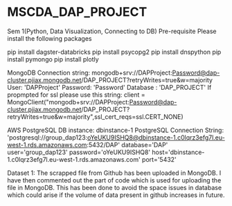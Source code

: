 # MSCDA_DAP_PROJECT
Sem 1(Python, Data Visualization, Connecting to DB)
Pre-requisite
Please install the following packages

pip install dagster-databricks
pip install psycopg2
pip install dnspython
pip install pymongo
pip install plotly

MongoDB Connection string: mongodb+srv://DAPProject:Password@dap-cluster.pjiax.mongodb.net/DAP_PROJECT?retryWrites=true&w=majority
User: 'DAPProject'
Password: 'Password'
Database : 'DAP_PROJECT'
If propmpted for ssl please use this string:
client = MongoClient("mongodb+srv://DAPProject:Password@dap-cluster.pjiax.mongodb.net/DAP_PROJECT?retryWrites=true&w=majority",ssl_cert_reqs=ssl.CERT_NONE)

AWS PostgreSQL DB instance: dbinstance-1
PostgreSQL Connection String: 'postgresql://group_dap123:oYeUKU9ISHQ8@dbinstance-1.c0lqrz3efg7l.eu-west-1.rds.amazonaws.com:5432/DAP'
database='DAP'
user='group_dap123'
password='oYeUKU9ISHQ8'
host='dbinstance-1.c0lqrz3efg7l.eu-west-1.rds.amazonaws.com'
port='5432'

Dataset 1:
The scrapped file from Github has been uploaded in MongoDB. I have then commented out the part of code which is used for uploading the file in MongoDB. 
This has been done to avoid the space issues in database which could arise if the volume of data present in github increases in future.
